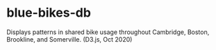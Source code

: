 # blue-bikes-db

Displays patterns in shared bike usage throughout Cambridge, Boston, Brookline, and Somerville. (D3.js, Oct 2020)
